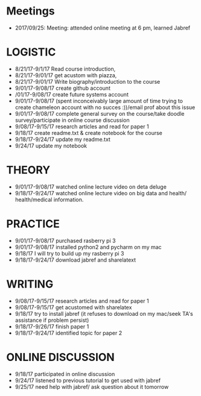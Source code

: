 # Meetings 
* 2017/09/25: Meeting: attended online meeting at 6 pm, learned Jabref
# LOGISTIC
* 8/21/17-9/1/17 Read course introduction, 
* 8/21/17-9/01/17 get acustom with piazza, 
* 8/21/17-9/01/17 Write biography/introduction to the course
* 9/01/17-9/08/17 create github account
* /01/17-9/08/17 create future systems account
* 9/01/17-9/08/17 (spent inconceivably large amount of time trying to create chameleon account with no succes :))/email prof about this issue 
* 9/01/17-9/08/17 complete general survey on the course/take doodle survey/participate in online course discussion
* 9/08/17-9/15/17 research articles and read for paper 1
* 9/18/17         create readme.txt & create notebook for the course
* 9/18/17-9/24/17 update my readme.txt
* 9/24/17         update my notebook



# THEORY
* 9/01/17-9/08/17 watched online lecture video on deta deluge 
* 9/18/17-9/24/17 watched online lecture video on big data and health/ health/medical information. 

# PRACTICE 
* 9/01/17-9/08/17 purchased rasberry pi 3
* 9/01/17-9/08/17 installed python2 and pycharm on my mac
* 9/18/17        I will try to build up my rasberry pi 3
* 9/18/17-9/24/17 download jabref and sharelatext


# WRITING
* 9/08/17-9/15/17 research articles and read for paper 1
* 9/08/17-9/15/17 get acustomed with sharelatex
* 9/18/17         try to install jabref (it refuses to download on my mac/seek TA's assistance if problem persist) 
* 9/18/17-9/26/17 finish paper 1
* 9/18/17-9/24/17 identified topic for paper 2


# ONLINE DISCUSSION 
* 9/18/17 participated in online discussion 
* 9/24/17 listened to previous tutorial to get used with jabref 
* 9/25/17 need help with jabref/ ask question about it tomorrow

